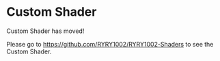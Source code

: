 # Custom Shader

Custom Shader has moved!

Please go to https://github.com/RYRY1002/RYRY1002-Shaders to see the Custom Shader.